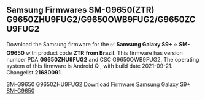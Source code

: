 <h2>Samsung Firmwares SM-G9650(ZTR) G9650ZHU9FUG2/G9650OWB9FUG2/G9650ZCU9FUG2</h2>
Download the Samsung firmware for the ✅ <strong>Samsung Galaxy S9+ </strong> ⭐ <strong>SM-G9650</strong> with product code <strong>ZTR</strong> <strong> from Brazil</strong>. This firmware has version number PDA <strong>G9650ZHU9FUG2</strong> and CSC G9650OWB9FUG2. The operating system of this firmware is Android Q , with build date 2021-09-21. Changelist <strong>21680091</strong>.


[SM-G9650](https://samfirm.shop/samsung/model/SM-G9650)
[G9650ZHU9FUG2](https://samfirm.shop/samsung/pda/G9650ZHU9FUG2)
[Download Firmware Samsung Galaxy S9+ SM-G9650](https://samfirm.shop/samsung/firmware/458247)
